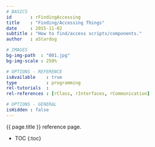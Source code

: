 ```yaml
---
# BASICS
id       : rFindingAccessing
title    : "Finding/Accessing Things"
date     : 2015-11-02
subtitle : "How to find/access scripts/components."
author   : aStardog

# IMAGES
bg-img-path  : "001.jpg"
bg-img-scale : 250%

# OPTIONS - REFERENCE
isAvailable    : true
type           : programming
rel-tutorials  : 
rel-references : [rClass, rInterfaces, rCommunication]

# OPTIONS - GENERAL
isHidden : false
---
```

{{ page.title }} reference page.

* TOC
{:toc}